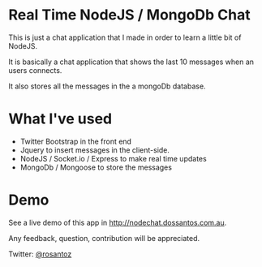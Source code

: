Real Time NodeJS / MongoDb Chat
=======================

This is just a chat application that I made in order to learn a little bit of NodeJS.

It is basically a chat application that shows the last 10 messages when an users connects.

It also stores all the messages in the a mongoDb database.

What I've used
=======================

* Twitter Bootstrap in the front end
* Jquery to insert messages in the client-side.
* NodeJS / Socket.io / Express to make real time updates
* MongoDb / Mongoose to store the messages

Demo
=======================

See a live demo of this app in <a href="http://nodechat.dossantos.com.au" target="_blank">http://nodechat.dossantos.com.au</a>.

Any feedback, question, contribution will be appreciated.

Twitter: <a href="http://twitter.com/rosantoz" target="_blank">@rosantoz</a>
